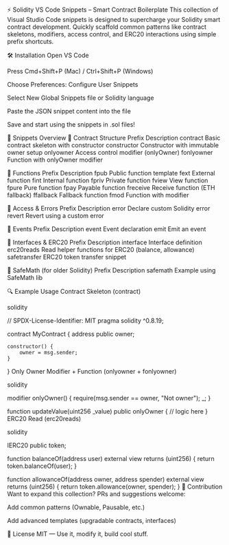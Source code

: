 ⚡ Solidity VS Code Snippets – Smart Contract Boilerplate
This collection of Visual Studio Code snippets is designed to supercharge your Solidity smart contract development. Quickly scaffold common patterns like contract skeletons, modifiers, access control, and ERC20 interactions using simple prefix shortcuts.

🛠 Installation
Open VS Code

Press Cmd+Shift+P (Mac) / Ctrl+Shift+P (Windows)

Choose Preferences: Configure User Snippets

Select New Global Snippets file or Solidity language

Paste the JSON snippet content into the file

Save and start using the snippets in .sol files!

🔖 Snippets Overview
🧱 Contract Structure
Prefix	Description
contract	Basic contract skeleton with constructor
constructor	Constructor with immutable owner setup
onlyowner	Access control modifier (onlyOwner)
fonlyowner	Function with onlyOwner modifier

🧩 Functions
Prefix	Description
fpub	Public function template
fext	External function
fint	Internal function
fpriv	Private function
fview	View function
fpure	Pure function
fpay	Payable function
freceive	Receive function (ETH fallback)
ffallback	Fallback function
fmod	Function with modifier

🔐 Access & Errors
Prefix	Description
error	Declare custom Solidity error
revert	Revert using a custom error

🧾 Events
Prefix	Description
event	Event declaration
emit	Emit an event

🤝 Interfaces & ERC20
Prefix	Description
interface	Interface definition
erc20reads	Read helper functions for ERC20 (balance, allowance)
safetransfer	ERC20 token transfer snippet

🧮 SafeMath (for older Solidity)
Prefix	Description
safemath	Example using SafeMath lib

🔍 Example Usage
Contract Skeleton (contract)

solidity

// SPDX-License-Identifier: MIT
pragma solidity ^0.8.19;

contract MyContract {
    address public owner;

    constructor() {
        owner = msg.sender;
    }
}
Only Owner Modifier + Function (onlyowner + fonlyowner)

solidity

modifier onlyOwner() {
    require(msg.sender == owner, "Not owner");
    _;
}

function updateValue(uint256 _value) public onlyOwner {
    // logic here
}
ERC20 Read (erc20reads)

solidity

IERC20 public token;

function balanceOf(address user) external view returns (uint256) {
    return token.balanceOf(user);
}

function allowanceOf(address owner, address spender) external view returns (uint256) {
    return token.allowance(owner, spender);
}
🤝 Contribution
Want to expand this collection? PRs and suggestions welcome:

Add common patterns (Ownable, Pausable, etc.)

Add advanced templates (upgradable contracts, interfaces)

📜 License
MIT — Use it, modify it, build cool stuff.


